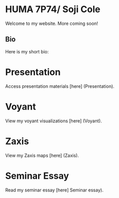 # HUMA 7P74/ Soji Cole

Welcome to my website. More coming soon!

## Bio

Here is my short bio:

# Presentation

Access presentation materials [here] (Presentation).

# Voyant

View my voyant visualizations [here] (Voyant).

# Zaxis

View my Zaxis maps [here] (Zaxis).

# Seminar Essay

Read my seminar essay [here] Seminar essay).
